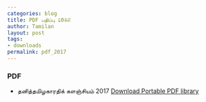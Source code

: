```yaml
---
categories: blog
title: PDF பதிப்பு ௨0௧௭
author: Tamilan
layout: post
tags: 
- downloads
permalink: pdf_2017
---
```

### PDF 
 - தனித்தமிழகாரதிக் களஞ்சியம் 2017 [Download Portable PDF library](https://atamilspeaks.wordpress.com/ttk2017/)
 